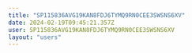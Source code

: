 ```yaml
---
title: "SP115836AVG19KAN8FDJ6TYMQ9RN0CEE3SWSNS6XV"
date: 2024-02-19T09:45:21.357Z
user: SP115836AVG19KAN8FDJ6TYMQ9RN0CEE3SWSNS6XV
layout: "users"
---
```

    